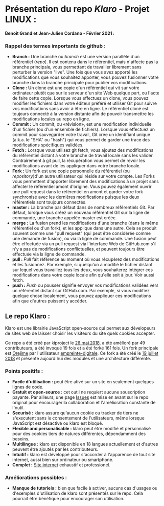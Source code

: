 # Présentation du repo _Klaro_ - Projet LINUX :
#### Benoit Grand et Jean-Julien Cordano - Février 2021 :

### Rappel des termes importants de github :
- **Branch :** Une branche ou *branch* est une version parallèle d'un référentiel (*repo*). Il est contenu dans le référentiel, mais n'affecte pas la branche principale, vous permettant de travailler librement sans perturber la version "live". Une fois que vous avez apporté les modifications que vous souhaitez apporter, vous pouvez fusionner votre branche dans la branche principale pour publier vos modifications.
- **Clone :** Un clone est une copie d'un référentiel qui vit sur votre ordinateur plutôt que sur le serveur d'un site Web quelque part, ou l'acte de faire cette copie. Lorsque vous effectuez un clone, vous pouvez modifier les fichiers dans votre éditeur préféré et utiliser Git pour suivre vos modifications sans avoir à être en ligne. Le référentiel cloné est toujours connecté à la version distante afin de pouvoir transmettre les modifications locales au repo en ligne.
- **Commit :** Un commit, ou «révision», est une modification individuelle d'un fichier (ou d'un ensemble de fichiers). Lorsque vous effectuez un commit pour sauvegarder votre travail, Git crée un identifiant unique (a.k.a. le "SHA" ou "hash") qui vous permet de garder une trace des modifications spécifiques validées.
- **Fetch :** Lorsque vous utilisez git fetch, vous ajoutez des modifications du référentiel distant à votre branche de travail locale sans les valider. Contrairement à git pull, la récupération vous permet de revoir les modifications avant de les appliquer dans votre branche locale.
- **Fork :** Un fork est une copie personnelle du référentiel (ou *repository*)d'un autre utilisateur qui réside sur votre compte. Les Forks vous permettent d'apporter librement des modifications à un projet sans affecter le référentiel amont d'origine. Vous pouvez également ouvrir une pull request dans le référentiel en amont et garder votre fork synchronisé avec les dernières modifications puisque les deux référentiels sont toujours connectés.
- **master :** La branche par défaut dans de nombreux référentiels Git. Par défaut, lorsque vous créez un nouveau référentiel Git sur la ligne de commande, une branche appelée master est créée.
- **merge :** La fusion prend les modifications d'une branche (dans le même référentiel ou d'un fork), et les applique dans une autre. Cela se produit souvent comme une "pull request" (qui peut être considérée comme une demande de fusion), ou via la ligne de commande. Une fusion peut être effectuée via un pull request via l'interface Web de GitHub.com s'il n'y a pas de modifications conflictuelles, et peuvent toujours être effectuée via la ligne de commande.
- **pull :** *Pull* fait référence au moment où vous récupérez des modifications et les fusionnez. Par exemple, si quelqu'un a modifié le fichier distant sur lequel vous travaillez tous les deux, vous souhaiterez intégrer ces modifications dans votre copie locale afin qu'elle soit à jour. Voir aussi fetch.
- **push :** *Push* ou pousser signifie envoyer vos modifications validées vers un référentiel distant sur GitHub.com. Par exemple, si vous modifiez quelque chose localement, vous pouvez appliquer ces modifications afin que d'autres puissent y accéder.

## Le repo Klaro :

Klaro est une librairie JavaScript open-source qui permet aux dévelopeurs de sites web de laisser choisir les visiteurs du site quels cookies accepter. 

Ce repo a été créé par kiproject le [26 mai 2018](https://api.github.com/repos/kiprotect/klaro), a été amélioré par 49 contributeurs, a été invoqué 19 fois et a été forké 161 fois. Un fork principale est [Orejime](https://github.com/empreinte-digitale/orejime) par l'utilisateur [empreinte-digitale](https://github.com/empreinte-digitale). Ce fork a été créé le [19 juillet 2018](https://api.github.com/repos/empreinte-digitale/orejime) et présente aujourd'hui des modules et une architecture différente.

### Points positifs :
- **Facile d'utilisation :** peut être ativé sur un site en seulement quelques lignes de code.
- **Gratuit et open-source :** cet outil ne requiert aucune souscription payante. Par ailleurs, une page [Issues](https://github.com/KIProtect/klaro/issues) est mise en avant sur le repo original pour encourager la collaboration et l'amélioration constante de l'outil.
- **Securisé :** klaro assure qu'aucun cookie ou tracker de tiers ne s'executent sans le consentement de l'utilisateurs, même lorsque JavaScript est désactivé ou klaro est bloqué. 
- **Flexible and personalisable :** klaro peut être modifié et personnalisé pour des cookies tiers de natures différentes, dépendamment des besoins.
- **Multilingue :** klaro est disponible en 18 langues actuellement et d'autres peuvent être ajoutés par les contributeurs.
- **Intuitif :** klaro est développé pour s'accorder à l'apparence de tout site internet, aussi bien sur ordinateur ou smartphone.
- **Complet :** [Site internet](https://kiprotect.com/klaro) exhaustif et professionel.

### Améliorations possibles :
- **Manque de tutoriels :** bien que facile à activer, aucuns cas d'usages ou d'exemples d'utilisation de klaro sont présentés sur le repo.  Cela pourrait être bénéfique pour encourager son utilisation.
